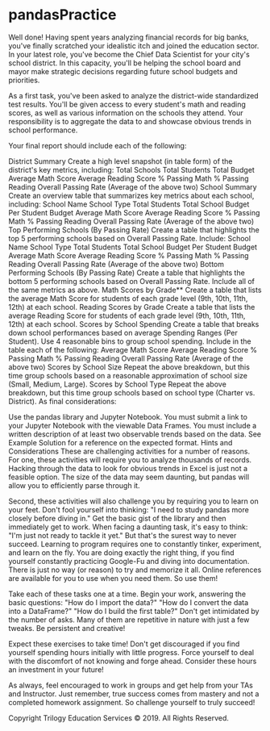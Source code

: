 # pandasPractice

Well done! Having spent years analyzing financial records for big banks, you've finally scratched your idealistic itch and joined the education sector. In your latest role, you've become the Chief Data Scientist for your city's school district. In this capacity, you'll be helping the school board and mayor make strategic decisions regarding future school budgets and priorities.

As a first task, you've been asked to analyze the district-wide standardized test results. You'll be given access to every student's math and reading scores, as well as various information on the schools they attend. Your responsibility is to aggregate the data to and showcase obvious trends in school performance.

Your final report should include each of the following:

District Summary
Create a high level snapshot (in table form) of the district's key metrics, including:
Total Schools
Total Students
Total Budget
Average Math Score
Average Reading Score
% Passing Math
% Passing Reading
Overall Passing Rate (Average of the above two)
School Summary
Create an overview table that summarizes key metrics about each school, including:
School Name
School Type
Total Students
Total School Budget
Per Student Budget
Average Math Score
Average Reading Score
% Passing Math
% Passing Reading
Overall Passing Rate (Average of the above two)
Top Performing Schools (By Passing Rate)
Create a table that highlights the top 5 performing schools based on Overall Passing Rate. Include:
School Name
School Type
Total Students
Total School Budget
Per Student Budget
Average Math Score
Average Reading Score
% Passing Math
% Passing Reading
Overall Passing Rate (Average of the above two)
Bottom Performing Schools (By Passing Rate)
Create a table that highlights the bottom 5 performing schools based on Overall Passing Rate. Include all of the same metrics as above.
Math Scores by Grade**
Create a table that lists the average Math Score for students of each grade level (9th, 10th, 11th, 12th) at each school.
Reading Scores by Grade
Create a table that lists the average Reading Score for students of each grade level (9th, 10th, 11th, 12th) at each school.
Scores by School Spending
Create a table that breaks down school performances based on average Spending Ranges (Per Student). Use 4 reasonable bins to group school spending. Include in the table each of the following:
Average Math Score
Average Reading Score
% Passing Math
% Passing Reading
Overall Passing Rate (Average of the above two)
Scores by School Size
Repeat the above breakdown, but this time group schools based on a reasonable approximation of school size (Small, Medium, Large).
Scores by School Type
Repeat the above breakdown, but this time group schools based on school type (Charter vs. District).
As final considerations:

Use the pandas library and Jupyter Notebook.
You must submit a link to your Jupyter Notebook with the viewable Data Frames.
You must include a written description of at least two observable trends based on the data.
See Example Solution for a reference on the expected format.
Hints and Considerations
These are challenging activities for a number of reasons. For one, these activities will require you to analyze thousands of records. Hacking through the data to look for obvious trends in Excel is just not a feasible option. The size of the data may seem daunting, but pandas will allow you to efficiently parse through it.

Second, these activities will also challenge you by requiring you to learn on your feet. Don't fool yourself into thinking: "I need to study pandas more closely before diving in." Get the basic gist of the library and then immediately get to work. When facing a daunting task, it's easy to think: "I'm just not ready to tackle it yet." But that's the surest way to never succeed. Learning to program requires one to constantly tinker, experiment, and learn on the fly. You are doing exactly the right thing, if you find yourself constantly practicing Google-Fu and diving into documentation. There is just no way (or reason) to try and memorize it all. Online references are available for you to use when you need them. So use them!

Take each of these tasks one at a time. Begin your work, answering the basic questions: "How do I import the data?" "How do I convert the data into a DataFrame?" "How do I build the first table?" Don't get intimidated by the number of asks. Many of them are repetitive in nature with just a few tweaks. Be persistent and creative!

Expect these exercises to take time! Don't get discouraged if you find yourself spending hours initially with little progress. Force yourself to deal with the discomfort of not knowing and forge ahead. Consider these hours an investment in your future!

As always, feel encouraged to work in groups and get help from your TAs and Instructor. Just remember, true success comes from mastery and not a completed homework assignment. So challenge yourself to truly succeed!

Copyright
Trilogy Education Services © 2019. All Rights Reserved.
